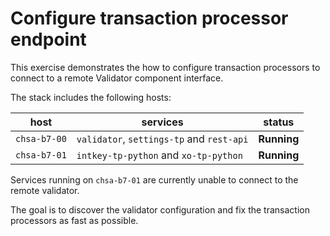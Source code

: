 # Configure transaction processor endpoint

This exercise demonstrates the how to configure transaction processors to connect to a remote Validator component interface.

The stack includes the following hosts:

host | services | status
---- | -------- | ------
`chsa-b7-00` | `validator`, `settings-tp` and `rest-api` | **Running**
`chsa-b7-01` | `intkey-tp-python` and `xo-tp-python` | **Running**

Services running on `chsa-b7-01` are currently unable to connect to the remote validator.

The goal is to discover the validator configuration and fix the transaction processors as fast as possible.
